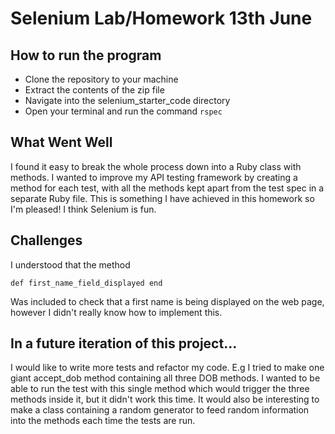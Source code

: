 # Selenium Lab/Homework 13th June

## How to run the program
- Clone the repository to your machine
- Extract the contents of the zip file
- Navigate into the selenium_starter_code directory
- Open your terminal and run the command ``rspec``

## What Went Well
I found it easy to break the whole process down into a Ruby class with methods. I wanted to improve my API testing framework by creating a method for each test, with all the methods kept apart from the test spec in a separate Ruby file. This is something I have achieved in this homework so I'm pleased! I think Selenium is fun.

## Challenges
I understood that the method

``def first_name_field_displayed
  end``

Was included to check that a first name is being displayed on the web page, however I didn't really know how to implement this.

## In a future iteration of this project...
I would like to write more tests and refactor my code. E.g I tried to make one giant accept_dob method containing all three DOB methods. I wanted to be able to run the test with this single method which would trigger the three methods inside it, but it didn't work this time. It would also be interesting to make a class containing a random generator to feed random information into the methods each time the tests are run.
